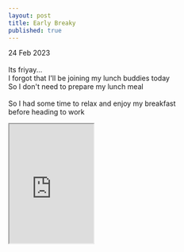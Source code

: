 ```yaml
---
layout: post
title: Early Breaky
published: true
---
```

24 Feb 2023
<br>
<br>
Its friyay...
<br>
I forgot that I'll be joining my lunch buddies today
<br>
So I don't need to prepare my lunch meal
<br>
<br>
So I had some time to relax and enjoy my breakfast
<br>
before heading to work
<br>
<iframe src="https://drive.google.com/file/d/1Jh8pp270zT4LaQbXvEtEBD3qXoxD6fyM/preview" width="170" height="240" allow="autoplay"></iframe>
